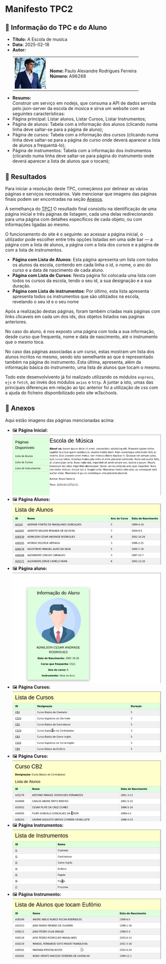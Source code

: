 # Manifesto TPC2

## 📌 Informação do TPC e do Aluno  

- **Título:** A Escola de musica  
- **Data:** 2025-02-18
- **Autor:**  
    <table>
    <tr>
        <td><img src="../Images/Profile.jpg" width="100"></td>
        <td>
        <strong>Nome:</strong> Paulo Alexandre Rodrigues Ferreira<br>
        <strong>Número:</strong> A96268
        </td>
    </tr>
    </table>
- **Resumo:**  
Construir um serviço em nodejs, que consuma a API de dados servida pelo json-server da escola de música e sirva um website com as seguintes características:
- Página principal: Listar alunos, Listar Cursos, Listar Instrumentos;
- Página de alunos: Tabela com a informação dos alunos (clicando numa linha deve saltar-se para a página de aluno);
- Página de cursos: Tabela com a informação dos cursos (clicando numa linha deve saltar-se para a página do curso onde deverá aparecer a lista de alunos a frequentá-lo);
- Página de instrumentos: Tabela com a informação dos instrumentos (clicando numa linha deve saltar-se para página do instrumento onde deverá aparecer a lista de alunos que o tocam);

## 📂 Resultados  

Para iniciar a resolução deste TPC, começámos por delinear as várias páginas e serviços necessários. Vale mencionar que imagens das páginas finais podem ser encontradas na seção [Anexos](#-anexos).  

Á semelhança do [TPC1](../TPC1/README.md) O resultado final consistiu na identificação de uma página inicial e três páginas de listagem, cada uma delas redirecionando para uma página com detalhes específicos de cada objeto, ou com informações ligadas ao mesmo.

O funcionamento do site é o seguinte: ao acessar a página inicial, o utilizador pode escolher entre três opções listadas em uma side bar — a página com a lista de alunos, a página com a lista dos cursos e a página de com a lista de instrumentos.  

- **Página com Lista de Alunos**: Esta página apresenta um lista com todos os alunos da escola, contendo em cada linha o id, o nome, o ano do curso e a data de nascimento de cada aluno.
- **Página com Lista de Cursos**: Nesta página foi colocada uma lista com todos os cursos da escola, tendo o seu id, a sua designação e a sua duração.  
- **Página com Lista de instrumentos**: Por último, esta lista apresenta apresenta todos os instrumentos que são utilizados na escola, revelando o seu id e o seu nome

Após a realização destas páginas, foram também criadas mais páginas com links clicaveis em cada um dos ids, dos objetos listados nas paginas anteriores.

No caso do aluno, é nos exposto uma página com toda a sua informação, desde curso que frequenta, nome e data de nascimento, até o instrumento que o mesmo toca.

No caso das páginas associadas a um curso, estas mostram um lista dos alunos incritos no mesmo, sendo isto semelhante ao que é representado também na página do instrumento. Esta última, apresenta, além da informação básica do instrumento, uma lista de alunos que tocam o mesmo.

Todo este desenvolvivento já foi realizado utilizando os módulos ```express```, ```ejs``` e ```fetch```, ao invés dos módulos ```axios``` e ```http```. A juntar a isto, umas das principais diferenças em relação ao tpc anterior foi a utilização de css com a ajuda do ficheiro disponibilizado pelo site w3schools.

## 📎 Anexos  

Aqui estão imagens das páginas mencionadas acima:  

- 🖼️ **Página Inicial:**![](Resultados/main.png)  
- 🖼️ **Página Alunos:**![](Resultados/alunos.png)
- 🖼️ **Página aluno:**![](Resultados/Aluno.png)
- 🖼️ **Página Cursos:**![](Resultados/cursos.png)  
- 🖼️ **Página Curso:**![](Resultados/curso.png)  
- 🖼️ **Página Instrumentos:**![](Resultados/instrumentos.png)  
- 🖼️ **Página Instrumento:**![](Resultados/instrumento.png)  